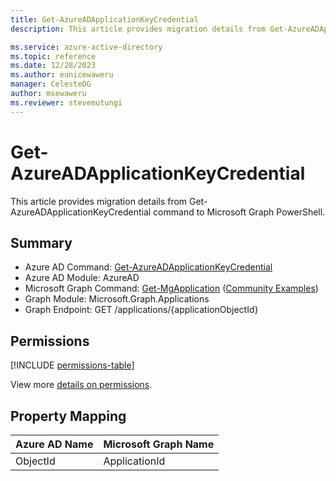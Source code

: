 ```yaml
---
title: Get-AzureADApplicationKeyCredential
description: This article provides migration details from Get-AzureADApplicationKeyCredential command to Microsoft Graph PowerShell.

ms.service: azure-active-directory
ms.topic: reference
ms.date: 12/28/2023
ms.author: eunicewaweru
manager: CelesteDG
author: msewaweru
ms.reviewer: stevemutungi
---
```


# Get-AzureADApplicationKeyCredential

This article provides migration details from Get-AzureADApplicationKeyCredential command to Microsoft Graph PowerShell.

## Summary

+ Azure AD Command: [Get-AzureADApplicationKeyCredential](/powershell/module/azuread/get-azureadapplicationkeycredential)
+ Azure AD Module: AzureAD
+ Microsoft Graph Command: [Get-MgApplication](/powershell/module/microsoft.graph.applications/get-mgapplication) ([Community Examples](https://github.com/orgs/msgraph/discussions?discussions_q=Get-MgApplication))
+ Graph Module: Microsoft.Graph.Applications
+ Graph Endpoint: GET /applications/{applicationObjectId}

## Permissions

[!INCLUDE [permissions-table](~/graphref/api-reference/v1.0/includes/permissions/application-get-permissions.md)]

View more [details on permissions](/graph/api/application-get#permissions).

## Property Mapping

|Azure AD Name|Microsoft Graph Name|
|---|---|
|ObjectId|ApplicationId|